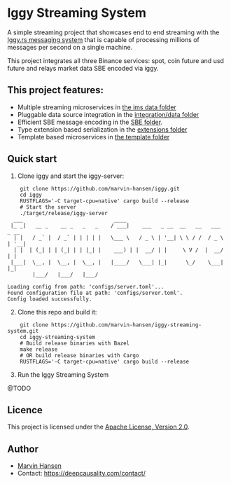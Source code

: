 # Iggy Streaming System

A simple streaming project that showcases end to end streaming with the [Iggy.rs messaging system](https://iggy.rs/)
that is capable of processing millions of messages per second on a single machine.

This project integrates all three Binance services: spot, coin future and usd future and relays market data SBE encoded
via iggy.

## This project features:

* Multiple streaming microservices in [the ims data folder](queng_system_ims_data)
* Pluggable data source integration in the [integration/data folder](queng_integration/data)
* Efficient SBE message encoding in the [SBE folder](queng_sbe).
* Type extension based serialization in the [extensions folder](queng_extensions)
* Template based microservices in [the template folder](queng_template)

## Quick start

1) Clone iggy and start the iggy-server:

```text
    git clone https://github.com/marvin-hansen/iggy.git
    cd iggy
    RUSTFLAGS='-C target-cpu=native' cargo build --release
    # Start the server
    ./target/release/iggy-server 
  ___                             ____                                      
 |_ _|   __ _    __ _   _   _    / ___|    ___   _ __  __   __   ___   _ __ 
  | |   / _` |  / _` | | | | |   \___ \   / _ \ | '__| \ \ / /  / _ \ | '__|
  | |  | (_| | | (_| | | |_| |    ___) | |  __/ | |     \ V /  |  __/ | |   
 |___|  \__, |  \__, |  \__, |   |____/   \___| |_|      \_/    \___| |_|   
        |___/   |___/   |___/                                               

Loading config from path: 'configs/server.toml'...
Found configuration file at path: 'configs/server.toml'.
Config loaded successfully.       
``` 

2) Clone this repo and build it:

```text
    git clone https://github.com/marvin-hansen/iggy-streaming-system.git
    cd iggy-streaming-system
    # Build release binaries with Bazel 
    make release
    # OR build release binaries with Cargo
    RUSTFLAGS='-C target-cpu=native' cargo build --release      
``` 

3) Run the Iggy Streaming System

@TODO


## Licence
This project is licensed under the [Apache License, Version 2.0](LICENSE).

## Author
* [Marvin Hansen](https://github.com/marvin-hansen)
* Contact: https://deepcausality.com/contact/
